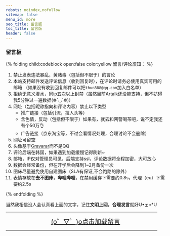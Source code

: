```yaml
---
robots: noindex,nofollow
sitemap: false
menu_id: more
seo_title: 留言版
toc_title: 留言版
header: false
---
```


### 留言板

{% folding child:codeblock open:false color:yellow 留言/评论须知： %}

1. 禁止发表违法暴乱，黄赌毒（包括但不限于）的言论
2. 本站支持邮件发送评论信息（收到回复时），在评论时请务必使用真实可用的邮箱
   （如果没有收到回复邮件可以把`thun888@qq.com`加入白名单）
3. 拒绝无意义灌水，同ip五次以上封禁（虽然目前Artalk还没能支持，但不妨碍我5分钟过一遍数据(❁´◡`❁)）
4. 网址（包括昵称指向和评论内容）禁止以下类型
   - 推广链接（包括引流，拉人头等）
   - 含色情，反动（包括但不限于）如果有，就去和网警喝茶吧，说不定我还有个50万👌
   - 广告链接（京东淘宝等，不过会看情况处理，合理讨论不会删除）
5. 网址可留空
6. 头像基于[Gravarar](http://cn.gravatar.com/)而不是QQ
7. 评论后端在韩国，如果遇到加载缓慢记得刷新~
8. 邮箱，IP仅对管理员可见，后端支持ssl，评论数据将全程加密，大可放心
9. 数据会经常备份，但在开学后会降到1~2月备份一次
10. 图床尽量避免使用自建图床（SLA有保证,不会跑路的除外）
11. 表情存放在**去不图床**，**哔哩哔哩**，在禁用缓存下需要约0.8s，代理（eu）下需要约2.5s

{% endfolding %}

当然我相信没人会认真看上面的文字，记住**文明上网，合理发言**就好U•ェ•*U




<HR width="95%" color=#987cb9 SIZE=3>
  <a id="artalkup" href="javascript:load();" style="text-align: center;display:block;background-color:var(--link-hover-bg-color);font-size:20px">(o゜▽゜)o点击加载留言</a><span id="fileup" style="text-align: center;display:block;"></span>
  <HR width="95%" color=#987cb9 SIZE=3>
  <div id="ArtalkComments"></div>
  <script src="https://cdn.jsdelivr.net/npm/jquery-pjax@2.0.1/jquery.pjax.min.js"></script>
  <script type="text/javascript">
  $(document).pjax('a', '#ArtalkComments', {
    fragment: '.main' 
  })
  </script>
  <!-- ... -->
  <script src="https://cdn.jsdelivr.net/gh/thun888/tuku@latest/js/Artalk.min.js"></script>
  <link rel="stylesheet" type="text/css" href="https://cdn.jsdelivr.net/gh/ArtalkJS/Artalk@master/dist/Artalk.min.css">
  <script>
function load(){var script=document.createElement("script");script.type="text/javascript";script.src='/js/artalkconfig.js';document.body.appendChild(script)}
  </script>
